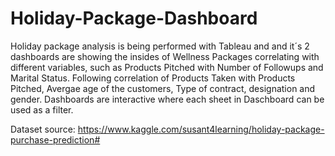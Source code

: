 # Holiday-Package-Dashboard
Holiday package analysis is being performed with Tableau and and it´s 2 dashboards are showing the insides of Wellness Packages correlating with different variables, such as Products Pitched with Number of Followups and Marital Status. Following correlation of Products Taken with Products Pitched, Avergae age of the customers, Type of contract, designation and gender. Dashboards are interactive where each sheet in Daschboard can be used as a filter.

Dataset source:  https://www.kaggle.com/susant4learning/holiday-package-purchase-prediction#
